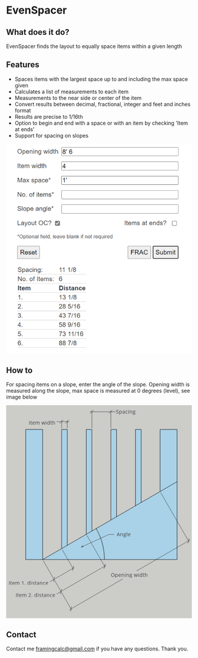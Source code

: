 # EvenSpacer
## What does it do?
EvenSpacer finds the layout to equally space items within a given length
## Features
- Spaces items with the largest space up to and including the max space given
- Calculates a list of measurements to each item
- Measurements to the near side or center of the item
- Convert results between decimal, fractional, integer and feet and inches format
- Results are precise to 1/16th
- Option to begin and end with a space or with an item by checking 'Item at ends'
- Support for spacing on slopes

![EvenSpacer screenshot](spacer.png)
## How to
For spacing items on a slope, enter the angle of the slope. Opening width is measured along the slope, max space is measured at 0 degrees (level), see image below

![spacing](explanation.png)
## Contact
Contact me framingcalc@gmail.com if you have any questions. Thank you.
